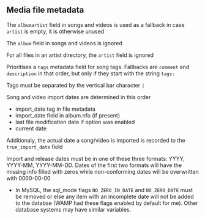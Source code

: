 ## Media file metadata
The ``albumartist`` field in songs and videos is used as a fallback in case ``artist`` is empty, it is otherwise unused

The ``album`` field in songs and videos is ignored

For all files in an artist directory, the ``artist`` field is ignored

Prioritises a ``tags`` metadata field for song tags. Fallbacks are ``comment`` and ``description`` in that order, but only if they start with the string ``tags:``

Tags must be separated by the vertical bar character ``|``

Song and video import dates are determined in this order
  * import_date tag in file metadata
  * import_date field in album.nfo (if present)
  * last file modification date if option was enabled
  * current date

Additionaly, the actual date a song/video is imported is recorded to the ``true_import_date`` field

Import and release dates must be in one of these three formats: YYYY, YYYY-MM, YYYY-MM-DD. Dates of the first two formats will have the missing info filled with zeros while non-conforming dates will be overwritten with 0000-00-00
  * In MySQL, the sql_mode flags ``NO_ZERO_IN_DATE`` and ``NO_ZERO_DATE`` must be removed or else any item with an incomplete date will not be added to the databse (WAMP had these flags enabled by default for me). Other database systems may have similar variables.
